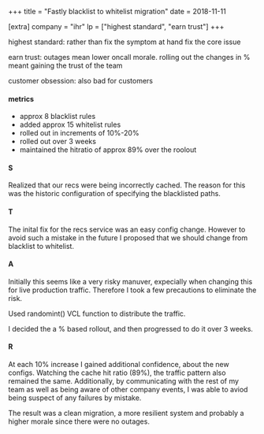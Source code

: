 +++
title = "Fastly blacklist to whitelist migration"
date = 2018-11-11

[extra]
company = "ihr"
lp = ["highest standard", "earn trust"]
+++

highest standard: rather than fix the symptom at hand fix the core issue

earn trust: outages mean lower oncall morale. rolling out the changes in % meant gaining the trust of the team

customer obsession: also bad for customers

#### metrics
- approx 8 blacklist rules
- added approx 15 whitelist rules
- rolled out in increments of 10%-20%
- rolled out over 3 weeks
- maintained the hitratio of approx 89% over the roolout

#### S
Realized that our recs were being incorrectly cached. The reason for this was
the historic configuration of specifying the blacklisted paths.

#### T
The inital fix for the recs service was an easy config change. However to avoid
such a mistake in the future I proposed that we should change from blacklist to
whitelist.

#### A
Initially this seems like a very risky manuver, expecially when changing this for
live production traffic. Therefore I took a few precautions to eliminate the risk.

Used randomint() VCL function to distribute the traffic.

I decided the a % based rollout, and then progressed to do it over 3 weeks.

#### R
At each 10% increase I gained additional confidence, about the new configs. Watching
the cache hit ratio (89%), the traffic pattern also remained the same. Additionally,
by communicating with the rest of my team as well as being aware of other company
events, I was able to aviod being suspect of any failures by mistake.

The result was a clean migration, a more resilient system and probably a higher
morale since there were no outages.

